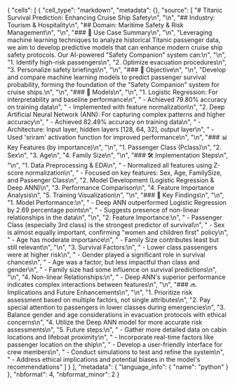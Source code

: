 {
 "cells": [
  {
   "cell_type": "markdown",
   "metadata": {},
   "source": [
    "# Titanic Survival Prediction: Enhancing Cruise Ship Safety\n",
    "\n",
    "## Industry: Tourism & Hospitality\n",
    "## Domain: Maritime Safety & Risk Management\n",
    "\n",
    "### 🚢 Use Case Summary\n",
    "\n",
    "Leveraging machine learning techniques to analyze historical Titanic passenger data, we aim to develop predictive models that can enhance modern cruise ship safety protocols. Our AI-powered \"Safety Companion\" system can:\n",
    "\n",
    "1. Identify high-risk passengers\n",
    "2. Optimize evacuation procedures\n",
    "3. Personalize safety briefings\n",
    "\n",
    "### 🎯 Objective\n",
    "\n",
    "Develop and compare machine learning models to predict passenger survival probability, forming the foundation of the \"Safety Companion\" system for cruise ships.\n",
    "\n",
    "### 🧠 Models\n",
    "\n",
    "1. Logistic Regression: For interpretability and baseline performance\n",
    "   - Achieved 79.80% accuracy on training data\n",
    "   - Implemented with feature normalization\n",
    "2. Deep Artificial Neural Network (ANN): For capturing complex patterns and higher accuracy\n",
    "   - Achieved 82.49% accuracy on training data\n",
    "   - Architecture: Input layer, hidden layers [128, 64, 32], output layer\n",
    "   - Used 'sriram' activation function for improved performance\n",
    "\n",
    "### 📊 Key Features (by importance)\n",
    "\n",
    "1. Passenger Class (Pclass)\n",
    "2. Sex\n",
    "3. Age\n",
    "4. Family Size\n",
    "\n",
    "### 🛠️ Implementation Steps\n",
    "\n",
    "1. Data Preprocessing & EDA\n",
    "   - Normalized all features using Z-score normalization\n",
    "   - Focused on key features: Sex, Age, FamilySize, and Passenger Class\n",
    "2. Model Development (Logistic Regression & Deep ANN)\n",
    "3. Performance Comparison\n",
    "4. Feature Importance Analysis\n",
    "5. Training Visualization\n",
    "\n",
    "### 🌟 Key Findings\n",
    "\n",
    "1. Model Performance:\n",
    "   - Deep ANN outperformed Logistic Regression by 2.69 percentage points\n",
    "   - Suggests presence of non-linear relationships in the data\n",
    "\n",
    "2. Feature Importance:\n",
    "   - Passenger Class (especially 3rd class) is the strongest predictor of survival\n",
    "   - Sex is almost equally important, confirming \"women and children first\" policy\n",
    "   - Age has moderate importance\n",
    "   - Family Size contributes least but still relevant\n",
    "\n",
    "3. Survival Factors:\n",
    "   - Lower class passengers were at higher risk\n",
    "   - Gender played a significant role in survival chances\n",
    "   - Age was a factor, but less impactful than class and gender\n",
    "   - Family size had some influence on survival predictions\n",
    "\n",
    "4. Non-linear Relationships:\n",
    "   - Deep ANN's superior performance indicates complex interactions between features\n",
    "\n",
    "### 🔜 Implications and Future Enhancements\n",
    "\n",
    "1. Prioritize risk assessment based on multiple factors, not single attributes\n",
    "2. Pay special attention to passengers in lower classes during emergencies\n",
    "3. Balance gender and age considerations in evacuation protocols with ethical concerns\n",
    "4. Utilize the Deep ANN model for more accurate risk assessments\n",
    "5. Future steps:\n",
    "   - Gather more detailed data on cabin locations and lifeboat proximity\n",
    "   - Incorporate real-time factors like passenger location on the ship\n",
    "   - Develop a user-friendly interface for crew members\n",
    "   - Conduct simulations to test and refine the system\n",
    "   - Address ethical implications and potential biases in the model's recommendations"
   ]
  }
 ],
 "metadata": {
  "language_info": {
   "name": "python"
  }
 },
 "nbformat": 4,
 "nbformat_minor": 2
}
